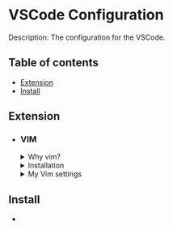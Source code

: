 # VSCode Configuration
Description: The configuration for the VSCode. 

## Table of contents
- [Extension](#Extension)
- [Install](#Install)

## Extension
- ### VIM
    <details><summary>Why vim?</summary>
    <p>
        
        - Vim helps you code faster and do a lot of things without using the mouse.
  
    </p>
    </details>

    <details><summary>Installation</summary>
    <p>
        
        - [Market Link](https://marketplace.visualstudio.com/items?itemName=vscodevim.vim)
        - [GitHub](https://github.com/VSCodeVim/Vim)
  
    </p>
    </details>

    <details><summary>My Vim settings</summary>
    <p>
        
        "vim.statusBarColorControl": true,
        "vim.statusBarColors.normal": "#181818",
        "vim.statusBarColors.insert": "#181818",
        "vim.statusBarColors.visual": "#181818",
        "vim.statusBarColors.visualline": "#181818",
        "vim.statusBarColors.visualblock": "#181818",
        "vim.statusBarColors.replace": "#181818",
        "vim.statusBarColors.commandlineinprogress": "#181818",
        "vim.statusBarColors.searchinprogressmode": "#181818",
        "vim.statusBarColors.easymotionmode": "#181818",
        "vim.statusBarColors.easymotioninputmode": "#181818",
        "vim.statusBarColors.surroundinputmode": "#181818",
        "vim.enableNeovim": true,

        "vim.easymotion": true,
        "vim.incsearch": true,
        "vim.useSystemClipboard": true,
        "vim.useCtrlKeys": true,
        "vim.hlsearch": true,
        "vim.smartRelativeLine": true,

        "vim.insertModeKeyBindings": [
        ],
        "vim.normalModeKeyBindingsNonRecursive": [
          {
            "before": ["<leader>", "d"],
            "commands": [":bd"],
            "silent": true
          },
          {
            "before": ["<leader>", "w"],
            "commands": [":w"],
            "silent": true
          },
          {
            "before": ["<tab>"],
            "after": ["g", "t"],
            "silent": true
          },
          {
            "before": ["<leader>","<tab>"],
            "after": ["g", "T"],
            "silent": true
          },
          {
            "before": ["<C-q>"],
            "commands": [":nohl"]
          },
        ],
        "vim.leader": "<space>",
        "vim.handleKeys": {
          "<C-a>": false,
          "<C-f>": false
        },
    </p>
    </details>

## Install
- 
